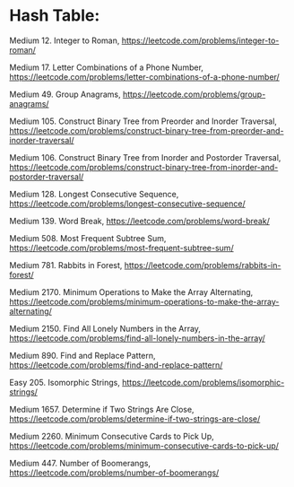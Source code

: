 # Hash Table:

Medium 12. Integer to Roman, https://leetcode.com/problems/integer-to-roman/

Medium 17. Letter Combinations of a Phone Number, https://leetcode.com/problems/letter-combinations-of-a-phone-number/

Medium 49. Group Anagrams, https://leetcode.com/problems/group-anagrams/

Medium 105. Construct Binary Tree from Preorder and Inorder Traversal, https://leetcode.com/problems/construct-binary-tree-from-preorder-and-inorder-traversal/

Medium 106. Construct Binary Tree from Inorder and Postorder Traversal, https://leetcode.com/problems/construct-binary-tree-from-inorder-and-postorder-traversal/

Medium 128. Longest Consecutive Sequence, https://leetcode.com/problems/longest-consecutive-sequence/

Medium 139. Word Break, https://leetcode.com/problems/word-break/

Medium 508. Most Frequent Subtree Sum, https://leetcode.com/problems/most-frequent-subtree-sum/

Medium 781. Rabbits in Forest, https://leetcode.com/problems/rabbits-in-forest/

Medium 2170. Minimum Operations to Make the Array Alternating, https://leetcode.com/problems/minimum-operations-to-make-the-array-alternating/

Medium 2150. Find All Lonely Numbers in the Array, https://leetcode.com/problems/find-all-lonely-numbers-in-the-array/

Medium 890. Find and Replace Pattern, https://leetcode.com/problems/find-and-replace-pattern/

Easy 205. Isomorphic Strings, https://leetcode.com/problems/isomorphic-strings/

Medium 1657. Determine if Two Strings Are Close, https://leetcode.com/problems/determine-if-two-strings-are-close/

Medium 2260. Minimum Consecutive Cards to Pick Up, https://leetcode.com/problems/minimum-consecutive-cards-to-pick-up/

Medium 447. Number of Boomerangs, https://leetcode.com/problems/number-of-boomerangs/
